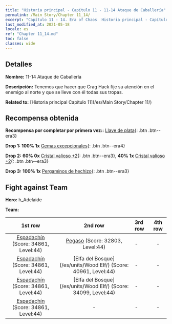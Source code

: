 ```yaml
---
title: "Historia principal - Capítulo 11 - 11-14 Ataque de Caballería"
permalink: /Main Story/Chapter 11_14/
excerpt: "Capítulo 11 - 14. Era of Chaos  Historia principal - Capítulo 11_14. 11-14 Ataque de Caballería"
last_modified_at: 2021-05-18
locale: es
ref: "Chapter 11_14.md"
toc: false
classes: wide
---
```


## Detalles

 **Nombre:** 11-14 Ataque de Caballería

 **Descripción:** Tenemos que hacer que Crag Hack fije su atención en el enemigo al norte y que se lleve con él todas sus tropas.

 **Related to:** [Historia principal Capítulo 11](/es/Main Story/Chapter 11/)

## Recompensa obtenida

 **Recompensa por completar por primera vez::** [Llave de plata](/ItemsES/con_693/){: .btn .btn--era3}

 **Drop 1:** **100% 1x** [Gemas excepcionales](/ItemsES/mat_37/){: .btn .btn--era4}

 **Drop 2:** **60% 0x** [Cristal valioso +2](/ItemsES/mat_31/){: .btn .btn--era3}, **40% 1x** [Cristal valioso +2](/ItemsES/mat_31/){: .btn .btn--era3}

 **Drop 3:** **100% 1x** [Pergaminos de hechizo](/ItemsES/con_694/){: .btn .btn--era3}


## Fight against Team
 **Hero:** h_Adelaide

 **Team:**


  | 1st row | 2nd row | 3rd row | 4th row |
  |:----:|:----:|:----|:----:|
  | [Espadachín](/es/units/Swordsman/) (Score: 34861, Level:44)  | [Pegaso](/es/units/Pegasus/) (Score: 32803, Level:44)  | - | - |
  | [Espadachín](/es/units/Swordsman/) (Score: 34861, Level:44)  | [Elfa del Bosque](/es/units/Wood Elf/) (Score: 40961, Level:44)  | - | - |
  | [Espadachín](/es/units/Swordsman/) (Score: 34861, Level:44)  | [Elfa del Bosque](/es/units/Wood Elf/) (Score: 34099, Level:44)  | - | - |
  | [Espadachín](/es/units/Swordsman/) (Score: 34861, Level:44)  | - | - | - |



